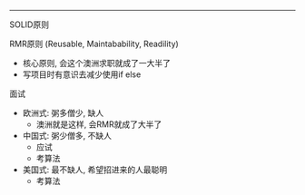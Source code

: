 

---

SOLID原则



RMR原则 (Reusable, Maintabability, Readility)
+ 核心原则, 会这个澳洲求职就成了一大半了
+ 写项目时有意识去减少使用if else


面试
+ 欧洲式: 粥多僧少, 缺人
  + 澳洲就是这样, 会RMR就成了大半了
+ 中国式: 粥少僧多, 不缺人
  + 应试 
  + 考算法
+ 美国式: 最不缺人, 希望招进来的人最聪明
  + 考算法